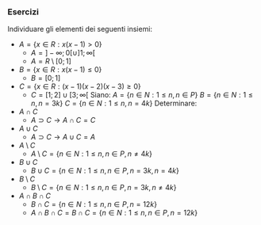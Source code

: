 ### Esercizi
Individuare gli elementi dei seguenti insiemi:
- $A=\{x\in R: x(x-1)>0\}$
	- $A=]-\infty;0[\cup]1;\infty[$
	- $A = R\setminus [0;1]$
- $B=\{x\in R: x(x-1)\leq 0\}$
	- $B=[0;1]$
- $C=\{x\in R: (x-1)(x-2)(x-3)\geq 0\}$
	- $C=[1;2]\cup[3;\infty[$
Siano:
$A=\{n\in N: 1 \leq n, n \in P\}$
$B=\{n\in N: 1\leq n, n = 3k\}$
$C=\{n\in N: 1\leq n, n = 4k\}$
Determinare:
- $A\cap C$
	- $A\supset C\to A\cap C = C$
- $A\cup C$
	- $A\supset C\to A\cup C = A$
- $A\setminus C$
	- $A\setminus C = \{n\in N:1\leq n, n\in P, n \neq 4k\}$
- $B\cup C$
	- $B\cup C = \{n\in N: 1\leq n, n\in P, n = 3k, n = 4k\}$
- $B\setminus C$
	- $B\setminus C = \{n\in N: 1\leq n, n\in P, n = 3k, n \neq 4k\}$
- $A\cap B \cap C$
	- $B\cap C = \{n\in N: 1\leq n, n\in P, n = 12k\}$
	- $A\cap B \cap C = B\cap C = \{n\in N: 1\leq n, n\in P, n = 12k\}$

